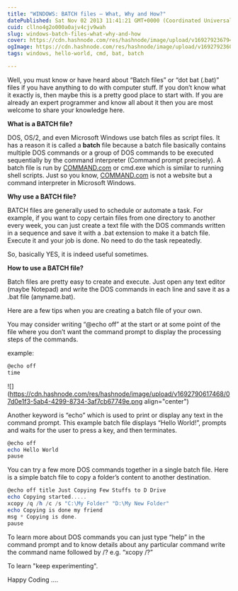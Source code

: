 ```yaml
---
title: "WINDOWS: BATCH files – What, Why and How?"
datePublished: Sat Nov 02 2013 11:41:21 GMT+0000 (Coordinated Universal Time)
cuid: cllno4g2o000a0ajv4cjv9wah
slug: windows-batch-files-what-why-and-how
cover: https://cdn.hashnode.com/res/hashnode/image/upload/v1692792367945/534ffefd-a43a-478a-8b0e-7d0082164832.png
ogImage: https://cdn.hashnode.com/res/hashnode/image/upload/v1692792360196/18fde2e5-7ec4-4623-8c1b-eaa62e417fdb.png
tags: windows, hello-world, cmd, bat, batch

---
```


Well, you must know or have heard about “Batch files” or “dot bat (.bat)” files if you have anything to do with computer stuff. If you don’t know what it exactly is, then maybe this is a pretty good place to start with. If you are already an expert programmer and know all about it then you are most welcome to share your knowledge here.

**What is a BATCH file?**

DOS, OS/2, and even Microsoft Windows use batch files as script files. It has a reason it is called a **batch** file because a batch file basically contains multiple DOS commands or a group of DOS commands to be executed sequentially by the command interpreter (Command prompt precisely). A batch file is run by [COMMAND.com](http://COMMAND.com) or cmd.exe which is similar to running shell scripts. Just so you know, [COMMAND.com](http://COMMAND.com) is not a website but a command interpreter in Microsoft Windows.

**Why use a BATCH file?**

BATCH files are generally used to schedule or automate a task. For example, if you want to copy certain files from one directory to another every week, you can just create a text file with the DOS commands written in a sequence and save it with a .bat extension to make it a batch file. Execute it and your job is done. No need to do the task repeatedly.

So, basically YES, it is indeed useful sometimes.

**How to use a BATCH file?**

Batch files are pretty easy to create and execute. Just open any text editor (maybe Notepad) and write the DOS commands in each line and save it as a .bat file (anyname.bat).

Here are a few tips when you are creating a batch file of your own.

You may consider writing “@echo off” at the start or at some point of the file where you don’t want the command prompt to display the processing steps of the commands.

example:

```powershell
@echo off
time
```

![](https://cdn.hashnode.com/res/hashnode/image/upload/v1692790617468/07d0e1f3-5ab4-4299-8734-3af7cb67749e.png align="center")

Another keyword is “echo” which is used to print or display any text in the command prompt. This example batch file displays “Hello World!”, prompts and waits for the user to press a key, and then terminates.

```powershell
@echo off
echo Hello World
pause
```

You can try a few more DOS commands together in a single batch file. Here is a simple batch file to copy a folder’s content to another destination.

```powershell
@echo off title Just Copying Few Stuffs to D Drive
echo Copying started..... 
xcopy /q /h /c /s "C:\My Folder" "D:\My New Folder"
echo Copying is done my friend 
msg * Copying is done. 
pause
```

To learn more about DOS commands you can just type “help” in the command prompt and to know details about any particular command write the command name followed by /? e.g. “xcopy /?”

To learn "keep experimenting".

Happy Coding ….